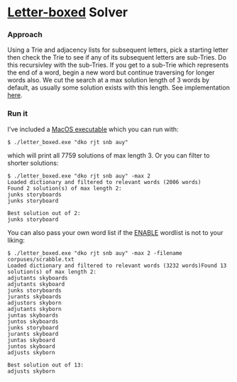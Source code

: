 # [Letter-boxed](https://www.nytimes.com/puzzles/letter-boxed) Solver

### Approach
Using a Trie and adjacency lists for subsequent letters, pick a starting letter then check the Trie to see if any of its subsequent letters are sub-Tries. Do this recursivley with the sub-Tries. If you get to a sub-Trie which represents the end of a word, begin a new word but continue traversing for longer words also. We cut the search at a max solution length of 3 words by default, as usually some solution exists with this length. See implementation [here](./lib/letter_boxed.ml).

### Run it
I've included a [MacOS executable](./letter_boxed.exe) which you can run with:
```
$ ./letter_boxed.exe "dko rjt snb auy"
```
which will print all 7759 solutions of max length 3. Or you can filter to shorter solutions:
```
$ ./letter_boxed.exe "dko rjt snb auy" -max 2
Loaded dictionary and filtered to relevant words (2006 words)
Found 2 solution(s) of max length 2:
junks storyboards
junks storyboard

Best solution out of 2:
junks storyboard
```
You can also pass your own word list if the [ENABLE](http://www.bananagrammer.com/2013/12/the-amazing-enable-word-list-project.html)
wordlist is not to your liking:
```
$ ./letter_boxed.exe "dko rjt snb auy" -max 2 -filename corpuses/scrabble.txt
Loaded dictionary and filtered to relevant words (3232 words)Found 13 solution(s) of max length 2:
adjutants skyboards
adjutants skyboard
junks storyboards
jurants skyboards
adjustors skyborn
adjutants skyborn
juntas skyboards
juntos skyboards
junks storyboard
jurants skyboard
juntas skyboard
juntos skyboard
adjusts skyborn

Best solution out of 13:
adjusts skyborn

